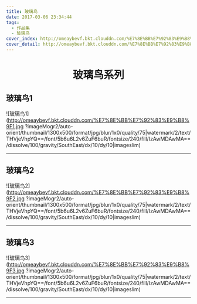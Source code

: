 ```yaml
---
title: 玻璃鸟
date: 2017-03-06 23:34:44
tags: 
  - 作品集
  - 玻璃鸟
cover_index: http://omeaybevf.bkt.clouddn.com/%E7%8E%BB%E7%92%83%E9%B8%9F1-450x450.jpg
cover_detail: http://omeaybevf.bkt.clouddn.com/%E7%8E%BB%E7%92%83%E9%B8%9F2-1300x500.jpg
---
```


<center><h1>玻璃鸟系列</h1></center>

## 玻璃鸟1

![玻璃鸟1](http://omeaybevf.bkt.clouddn.com/%E7%8E%BB%E7%92%83%E9%B8%9F1.jpg
?imageMogr2/auto-orient/thumbnail/1300x500/format/jpg/blur/1x0/quality/75|watermark/2/text/THVjeVhpYQ==/font/5b6u6L2v6ZuF6buR/fontsize/240/fill/IzAwMDAwMA==/dissolve/100/gravity/SouthEast/dx/10/dy/10|imageslim)

---

## 玻璃鸟2

![玻璃鸟2](http://omeaybevf.bkt.clouddn.com/%E7%8E%BB%E7%92%83%E9%B8%9F2.jpg
?imageMogr2/auto-orient/thumbnail/1300x500/format/jpg/blur/1x0/quality/75|watermark/2/text/THVjeVhpYQ==/font/5b6u6L2v6ZuF6buR/fontsize/240/fill/IzAwMDAwMA==/dissolve/100/gravity/SouthEast/dx/10/dy/10|imageslim)

---

## 玻璃鸟3

![玻璃鸟3](http://omeaybevf.bkt.clouddn.com/%E7%8E%BB%E7%92%83%E9%B8%9F3.jpg
?imageMogr2/auto-orient/thumbnail/1300x500/format/jpg/blur/1x0/quality/75|watermark/2/text/THVjeVhpYQ==/font/5b6u6L2v6ZuF6buR/fontsize/240/fill/IzAwMDAwMA==/dissolve/100/gravity/SouthEast/dx/10/dy/10|imageslim)

---
